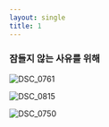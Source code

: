 ```yaml
---
layout: single
title: 1
---
```


### 잠들지 않는 사유를 위해


![DSC_0761](https://user-images.githubusercontent.com/22893548/180638058-16e68e37-c2dd-4e34-8bc4-dc5036455066.JPG)


![DSC_0815](https://user-images.githubusercontent.com/22893548/180643117-f3a374da-d647-44cd-a867-d89b28fc2cf5.JPG)


![DSC_0750](https://user-images.githubusercontent.com/22893548/180642996-2f1a3412-4555-41e9-ab49-5c040bd6c100.JPG)

